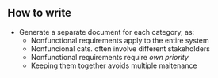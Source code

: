 ## How to write
- Generate a separate document for each category, as:
	- Nonfunctional requirements apply to the entire system
	- Nonfuncional cats. often involve different stakeholders
	- Nonfunctional requirements require *own priority*
	- Keeping them together avoids multiple maitenance